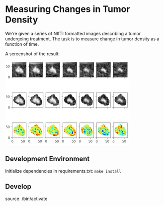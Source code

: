 # Measuring Changes in Tumor Density

We're given a series of NIfTI formatted images describing a tumor undergoing treatment. The task is to measure change in tumor density as a function of time.

A screenshot of the result:

![Alt text](screenshots/1.jpg?raw=true "Output screenshot")

## Development Environment

Initialize dependencies in requirements.txt:
```make install```

## Develop
source ./bin/activate

